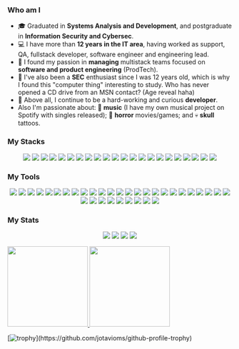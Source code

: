 ### Who am I
- :mortar_board: Graduated in **Systems Analysis and Development**, and postgraduate in **Information Security and Cybersec**.
- :computer: I have more than **12 years in the IT area**, having worked as support, QA, fullstack developer, software engineer and engineering lead.
- :black_heart: I found my passion in **managing** multistack teams focused on **software and product engineering** (ProdTech).
- :tophat: I've also been a **SEC** enthusiast since I was 12 years old, which is why I found this "computer thing" interesting to study. Who has never opened a CD drive from an MSN contact? (Age reveal haha)
- :rocket: Above all, I continue to be a hard-working and curious **developer**. 
- Also I'm passionate about: :musical_note: **music** (I have my own musical project on Spotify with singles released); :ghost: **horror** movies/games; and :skull: **skull** tattoos. 

### My Stacks
<p align="center">
 <img src="https://img.shields.io/badge/-HTML5-E34F26?style=flat-square&logo=html5&logoColor=white"/
 <img src="https://img.shields.io/badge/-CSS3-1572B6?style=flat-square&logo=css3"/>
 <img src="https://img.shields.io/badge/-JavaScript-black?style=flat-square&logo=javascript"/>
 <img src="https://img.shields.io/badge/-Nodejs-black?style=flat-square&logo=Node.js"/>
 <img src="https://img.shields.io/badge/PHP-00599C?style=flat-square&logo=php&logoColor=white"/>
 <img src="https://img.shields.io/badge/-Python-black?style=flat-square&logo=python"/>
 <img src="https://img.shields.io/badge/-Ruby-black?style=flat-square&logo=ruby"/>
 <img src="https://img.shields.io/badge/-java-E34A86?style=flat-square&logo=java"/>
 <img src="https://img.shields.io/badge/C-00599C?style=flat-square&logo=c&logoColor=white"/>
 <img src="https://img.shields.io/badge/-C++-00599C?style=flat-square&logo=c"/>
 <img src="https://img.shields.io/badge/-Bash-black?style=flat-square&logo=gnubash"/>
 <img src="https://img.shields.io/badge/-Typescript-black?style=flat-square&logo=typescript"/>
 <img src="https://img.shields.io/badge/-Shell-black?style=flat-square&logo=shell"/>
 <img src="https://img.shields.io/badge/-Bootstrap-563D7C?style=flat-square&logo=bootstrap"/>
 <img src="https://img.shields.io/badge/-JQuery-black?style=flat-square&logo=jquery"/>
 <img src="https://img.shields.io/badge/-React-black?style=flat-square&logo=react"/>
 <img src="https://img.shields.io/badge/-Redux-black?style=flat-square&logo=redux"/>
 <img src="https://img.shields.io/badge/-Ember.js-black?style=flat-square&logo=emberdotjs"/>
 <img src="https://img.shields.io/badge/-Angular-black?style=flat-square&logo=angular"/>
 <img src="https://img.shields.io/badge/-Formik-black?style=flat-square&logo=formik"/>
 <img src="https://img.shields.io/badge/-Jest-black?style=flat-square&logo=jest"/>
 <img src="https://img.shields.io/badge/-Selenium-black?style=flat-square&logo=selenium"/>
 <img src="https://img.shields.io/badge/-Wordpress-black?style=flat-square&logo=wordpress"/>
</p>

 ### My Tools
<p align="center">
 <img src="https://img.shields.io/badge/-Git-black?style=flat-square&logo=git"/>
 <img src="https://img.shields.io/badge/-GitHub-black?style=flat-square&logo=github"/>
 <img src="https://img.shields.io/badge/-Bower-black?style=flat-square&logo=bower"/>
 <img src="https://img.shields.io/badge/-Yarn-black?style=flat-square&logo=yarn"/>
 <img src="https://img.shields.io/badge/-Webpack-black?style=flat-square&logo=webpack"/>
 <img src="https://img.shields.io/badge/-Gulp-black?style=flat-square&logo=gulp"/>
 <img src="https://img.shields.io/badge/-Homebrew-black?style=flat-square&logo=homebrew"/>
 <img src="https://img.shields.io/badge/-NPM-black?style=flat-square&logo=npm"/>
 <img src="https://img.shields.io/badge/-NVM-black?style=flat-square&logo=nvm"/>
 <img src="https://img.shields.io/badge/-CircleCI-black?style=flat-square&logo=circleci"/>
 <img src="https://img.shields.io/badge/-Netlify-black?style=flat-square&logo=netlify"/>
 <img src="https://img.shields.io/badge/-MySQL-black?style=flat-square&logo=mysql"/>
 <img src="https://img.shields.io/badge/PostgreSQL--black?style=flat-square&logo=postgresql"/>
 <img src="https://img.shields.io/badge/-MariaDB-black?style=flat-square&logo=mariadb"/>
 <img src="https://img.shields.io/badge/-GraphQL-black?style=flat-square&logo=graphql"/>
 <img src="https://img.shields.io/badge/-Postman-black?style=flat-square&logo=postman"/>
 <img src="https://img.shields.io/badge/-Swagger-black?style=flat-square&logo=swagger"/>
 <img src="https://img.shields.io/badge/-Apps Script-black?style=flat-square&logo=googleappsscript"/>
 <img src="https://img.shields.io/badge/-Analytics-black?style=flat-square&logo=googleanalytics"/>
 <img src="https://img.shields.io/badge/-GTM-black?style=flat-square&logo=googletagmanager"/>
 <img src="https://img.shields.io/badge/-Hotjar-black?style=flat-square&logo=hotjar"/>
 <img src="https://img.shields.io/badge/-Lighthouse-black?style=flat-square&logo=lighthouse"/>
 <img src="https://img.shields.io/badge/-Kibana-black?style=flat-square&logo=kibana"/>
 <img src="https://img.shields.io/badge/-SonarCloud-black?style=flat-square&logo=sonarcloud"/>
 <img src="https://img.shields.io/badge/-Debian-black?style=flat-square&logo=debian"/>
 <img src="https://img.shields.io/badge/-Kali-black?style=flat-square&logo=kalilinux"/>
 <img src="https://img.shields.io/badge/-Ubuntu-black?style=flat-square&logo=ubuntu"/>
 <img src="https://img.shields.io/badge/-Burp Suite-black?style=flat-square&logo=burpsuite"/>
 <img src="https://img.shields.io/badge/-Metasploit Framework-black?style=flat-square&logo=metasploit"/>
 <img src="https://img.shields.io/badge/-Wireshark-black?style=flat-square&logo=wireshark"/>
 <img src="https://img.shields.io/badge/-Excalidraw-black?style=flat-square&logo=excalidraw"/>
 <img src="https://img.shields.io/badge/-Figma-black?style=flat-square&logo=figma"/>
 <img src="https://img.shields.io/badge/-Notion-black?style=flat-square&logo=notion"/>
 <img src="https://img.shields.io/badge/-Jira-black?style=flat-square&logo=jirasoftware"/>
</p>

### My Stats
<p align="center">
 <img src="https://badges.pufler.dev/visits/jotavioms/jotavioms"/> 
 <img src="https://badges.pufler.dev/years/jotavioms"/>
 <img src="https://badges.pufler.dev/repos/jotavioms"/>
 <img src="https://badges.pufler.dev/commits/monthly/jotavioms" />
</p

<p align="center">
 <a href="https://github.com/anuraghazra/github-readme-stats">
   <img height=180 align="auto" src="https://github-readme-stats.vercel.app/api?username=jotavioms&show_icons=true&theme=dark" />
 </a>
 <a href="https://github.com/anuraghazra/github-readme-stats">
   <img height=180 align="auto" src="https://github-readme-stats.vercel.app/api/top-langs/?username=jotavioms&theme=dark&layout=compact&langs_count=8&card_width=300" />
 </a>
</p>

[![trophy](https://github-profile-trophy.vercel.app/?username=jotavioms&theme=onedark&rank=-C,-B,-?)](https://github.com/jotavioms/github-profile-trophy)


